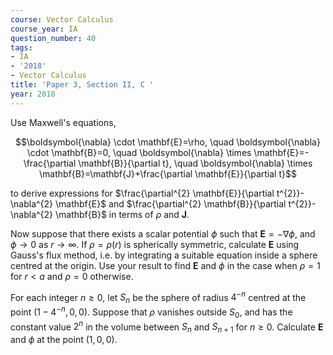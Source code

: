 ```yaml
---
course: Vector Calculus
course_year: IA
question_number: 40
tags:
- IA
- '2018'
- Vector Calculus
title: 'Paper 3, Section II, C '
year: 2018
---
```




Use Maxwell's equations,

$$\boldsymbol{\nabla} \cdot \mathbf{E}=\rho, \quad \boldsymbol{\nabla} \cdot \mathbf{B}=0, \quad \boldsymbol{\nabla} \times \mathbf{E}=-\frac{\partial \mathbf{B}}{\partial t}, \quad \boldsymbol{\nabla} \times \mathbf{B}=\mathbf{J}+\frac{\partial \mathbf{E}}{\partial t}$$

to derive expressions for $\frac{\partial^{2} \mathbf{E}}{\partial t^{2}}-\nabla^{2} \mathbf{E}$ and $\frac{\partial^{2} \mathbf{B}}{\partial t^{2}}-\nabla^{2} \mathbf{B}$ in terms of $\rho$ and $\mathbf{J}$.

Now suppose that there exists a scalar potential $\phi$ such that $\mathbf{E}=-\nabla \phi$, and $\phi \rightarrow 0$ as $r \rightarrow \infty$. If $\rho=\rho(r)$ is spherically symmetric, calculate $\mathbf{E}$ using Gauss's flux method, i.e. by integrating a suitable equation inside a sphere centred at the origin. Use your result to find $\mathbf{E}$ and $\phi$ in the case when $\rho=1$ for $r<a$ and $\rho=0$ otherwise.

For each integer $n \geqslant 0$, let $S_{n}$ be the sphere of radius $4^{-n}$ centred at the point $\left(1-4^{-n}, 0,0\right)$. Suppose that $\rho$ vanishes outside $S_{0}$, and has the constant value $2^{n}$ in the volume between $S_{n}$ and $S_{n+1}$ for $n \geqslant 0$. Calculate $\mathbf{E}$ and $\phi$ at the point $(1,0,0)$.